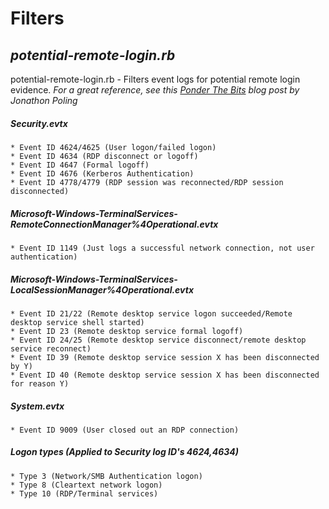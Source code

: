 # Filters

## *potential-remote-login.rb*
potential-remote-login.rb - Filters event logs for potential remote login evidence.
*For a great reference, see this [Ponder The Bits](https://ponderthebits.com/2018/02/windows-rdp-related-event-logs-identification-tracking-and-investigation/) blog post by Jonathon Poling*
##### Security.evtx
    * Event ID 4624/4625 (User logon/failed logon)
    * Event ID 4634 (RDP disconnect or logoff)
    * Event ID 4647 (Formal logoff)
    * Event ID 4676 (Kerberos Authentication)
    * Event ID 4778/4779 (RDP session was reconnected/RDP session disconnected)
##### Microsoft-Windows-TerminalServices-RemoteConnectionManager%4Operational.evtx
    * Event ID 1149 (Just logs a successful network connection, not user authentication)
##### Microsoft-Windows-TerminalServices-LocalSessionManager%4Operational.evtx
    * Event ID 21/22 (Remote desktop service logon succeeded/Remote desktop service shell started)
    * Event ID 23 (Remote desktop service formal logoff)
    * Event ID 24/25 (Remote desktop service disconnect/remote desktop service reconnect)
    * Event ID 39 (Remote desktop service session X has been disconnected by Y)
    * Event ID 40 (Remote desktop service session X has been disconnected for reason Y)
##### System.evtx
    * Event ID 9009 (User closed out an RDP connection)
##### Logon types (Applied to Security log ID's 4624,4634)
    * Type 3 (Network/SMB Authentication logon)
    * Type 8 (Cleartext network logon)
    * Type 10 (RDP/Terminal services)
